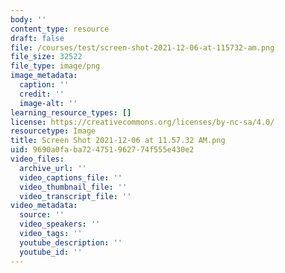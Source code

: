 ```yaml
---
body: ''
content_type: resource
draft: false
file: /courses/test/screen-shot-2021-12-06-at-115732-am.png
file_size: 32522
file_type: image/png
image_metadata:
  caption: ''
  credit: ''
  image-alt: ''
learning_resource_types: []
license: https://creativecommons.org/licenses/by-nc-sa/4.0/
resourcetype: Image
title: Screen Shot 2021-12-06 at 11.57.32 AM.png
uid: 9690a0fa-ba72-4751-9627-74f555e430e2
video_files:
  archive_url: ''
  video_captions_file: ''
  video_thumbnail_file: ''
  video_transcript_file: ''
video_metadata:
  source: ''
  video_speakers: ''
  video_tags: ''
  youtube_description: ''
  youtube_id: ''
---
```

